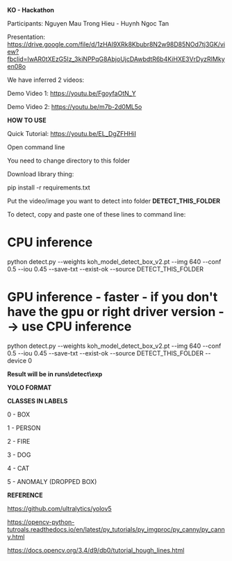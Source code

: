 **KO - Hackathon**

Participants:
Nguyen Mau Trong Hieu - Huynh Ngoc Tan

Presentation:
https://drive.google.com/file/d/1zHAI9XRk8Kbubr8N2w98D85NOd7tj3GK/view?fbclid=IwAR0tXEzG5Iz_3kiNPPqG8AbjoUjcDAwbdtR6b4KiHXE3VrDyzRIMkyen08o

We have inferred 2 videos:

Demo Video 1:
https://youtu.be/FgoyfaOtN_Y

Demo Video 2:
https://youtu.be/m7b-2d0ML5o

**HOW TO USE**

Quick Tutorial: https://youtu.be/EL_DgZFHHiI

Open command line

You need to change directory to this folder 

Download library thing:

pip install -r requirements.txt

Put the video/image you want to detect into folder **DETECT_THIS_FOLDER** 

To detect, copy and paste one of these lines to command line:

# CPU inference

python detect.py --weights koh_model_detect_box_v2.pt --img 640 --conf 0.5 --iou 0.45 --save-txt --exist-ok --source DETECT_THIS_FOLDER

# GPU inference - faster - if you don't have the gpu or right driver version --> use CPU inference

python detect.py --weights koh_model_detect_box_v2.pt --img 640 --conf 0.5 --iou 0.45 --save-txt --exist-ok --source DETECT_THIS_FOLDER --device 0

**Result will be in runs\detect\exp**

**YOLO FORMAT**

**CLASSES IN LABELS**

0 - BOX

1 - PERSON

2 - FIRE

3 - DOG

4 - CAT

5 - ANOMALY (DROPPED BOX)

**REFERENCE**

https://github.com/ultralytics/yolov5

https://opencv-python-tutroals.readthedocs.io/en/latest/py_tutorials/py_imgproc/py_canny/py_canny.html

https://docs.opencv.org/3.4/d9/db0/tutorial_hough_lines.html



